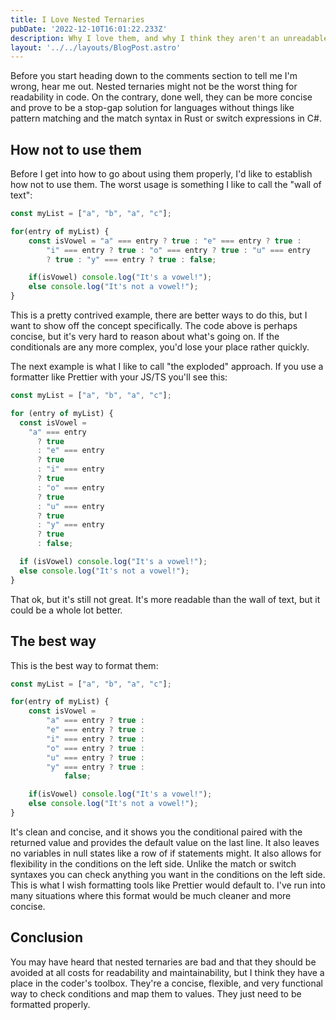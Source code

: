 ```yaml
---
title: I Love Nested Ternaries
pubDate: '2022-12-10T16:01:22.233Z'
description: Why I love them, and why I think they aren't an unreadable mess.
layout: '../../layouts/BlogPost.astro'
---
```


Before you start heading down to the comments section to tell me I'm wrong, hear me out. Nested ternaries might not be the worst thing for readability in code. On the contrary, done well, they can be more concise and prove to be a stop-gap solution for languages without things like pattern matching and the match syntax in Rust or switch expressions in C#. 

## How not to use them

Before I get into how to go about using them properly, I'd like to establish how not to use them. The worst usage is something I like to call the "wall of text":

```ts
const myList = ["a", "b", "a", "c"];

for(entry of myList) {
    const isVowel = "a" === entry ? true : "e" === entry ? true :
        "i" === entry ? true : "o" === entry ? true : "u" === entry 
        ? true : "y" === entry ? true : false;

    if(isVowel) console.log("It's a vowel!");
    else console.log("It's not a vowel!");
}
```
This is a pretty contrived example, there are better ways to do this, but I want to show off the concept specifically. The code above is perhaps concise, but it's very hard to reason about what's going on. If the conditionals are any more complex, you'd lose your place rather quickly. 

The next example is what I like to call "the exploded" approach. If you use a formatter like Prettier with your JS/TS you'll see this:

```ts
const myList = ["a", "b", "a", "c"];

for (entry of myList) {
  const isVowel =
    "a" === entry
      ? true
      : "e" === entry
      ? true
      : "i" === entry
      ? true
      : "o" === entry
      ? true
      : "u" === entry
      ? true
      : "y" === entry
      ? true
      : false;

  if (isVowel) console.log("It's a vowel!");
  else console.log("It's not a vowel!");
}

```

That ok, but it's still not great. It's more readable than the wall of text, but it could be a whole lot better.

## The best way

This is the best way to format them:

```ts
const myList = ["a", "b", "a", "c"];

for(entry of myList) {
    const isVowel = 
        "a" === entry ? true :
        "e" === entry ? true :
        "i" === entry ? true :
        "o" === entry ? true :
        "u" === entry ? true :
        "y" === entry ? true :
            false;

    if(isVowel) console.log("It's a vowel!");
    else console.log("It's not a vowel!");
}
```

It's clean and concise, and it shows you the conditional paired with the returned value and provides the default value on the last line. It also leaves no variables in null states like a row of if statements might. It also allows for flexibility in the conditions on the left side. Unlike the match or switch syntaxes you can check anything you want in the conditions on the left side. This is what I wish formatting tools like Prettier would default to. I've run into many situations where this format would be much cleaner and more concise.

## Conclusion

You may have heard that nested ternaries are bad and that they should be avoided at all costs for readability and maintainability, but I think they have a place in the coder's toolbox. They're a concise, flexible, and very functional way to check conditions and map them to values. They just need to be formatted properly.